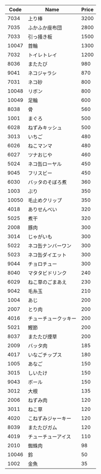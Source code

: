 | Code  |    Name    | Price |
|-------|------------|-------|
| 7034  | 上り棒        | 3200  |
| 7035  | ふかふか座布団    | 2800  |
| 7033  | 引っ掻き板      | 1500  |
| 10047 | 首輪         | 1300  |
| 7032  | トイレトレイ     | 1200  |
| 8036  | またたび       | 980   |
| 9041  | ネコジャラシ     | 870   |
| 7031  | ネコ砂        | 800   |
| 10048 | リボン        | 800   |
| 10049 | 足輪         | 600   |
| 8038  | 骨          | 560   |
| 1001  | まぐろ        | 500   |
| 6028  | ねずみキッシュ    | 500   |
| 3013  | いちご        | 480   |
| 6026  | ねこマンマ      | 480   |
| 6027  | ツナおじや      | 460   |
| 5024  | ネコ缶ローヤル    | 450   |
| 9045  | フリスビー      | 450   |
| 6030  | バッタのそぼろ煮   | 360   |
| 1003  | ぶり         | 350   |
| 10050 | 毛止めクリップ    | 350   |
| 4018  | ありせんべい     | 320   |
| 5025  | 煮干         | 320   |
| 2008  | 豚肉         | 300   |
| 3014  | じゃがいも      | 300   |
| 5022  | ネコ缶ナンバーワン  | 300   |
| 5023  | ネコ缶ダイエット   | 300   |
| 9044  | チョロチュー     | 300   |
| 8040  | マタタビドリンク   | 240   |
| 6029  | ねこ草のごまあえ   | 230   |
| 9042  | 毛糸玉        | 210   |
| 1004  | あじ         | 200   |
| 2007  | とり肉        | 200   |
| 4016  | チューチュークッキー | 200   |
| 5021  | 鰹節         | 200   |
| 8037  | またたび煙草     | 200   |
| 2009  | バッタ肉       | 185   |
| 4017  | いなごチップス    | 180   |
| 1005  | あなご        | 150   |
| 3015  | しいたけ       | 150   |
| 9043  | ボール        | 150   |
| 3012  | 大根         | 135   |
| 2006  | ねずみ肉       | 120   |
| 3011  | ねこ草        | 120   |
| 4020  | こねずみジャーキー  | 120   |
| 8039  | またたびガム     | 120   |
| 4019  | チューチューアイス  | 110   |
| 2010  | 蜘蛛肉        | 98    |
| 10046 | 鈴          | 50    |
| 1002  | 金魚         | 35    |
